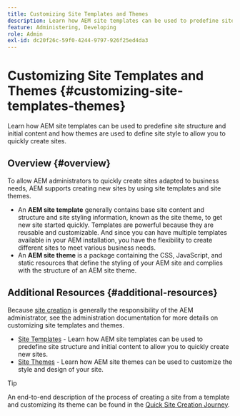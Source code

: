 ```yaml
---
title: Customizing Site Templates and Themes
description: Learn how AEM site templates can be used to predefine site structure and initial content and how themes are used to define site style to allow you to quickly create sites.
feature: Administering, Developing
role: Admin
exl-id: dc20f26c-59f0-4244-9797-926f25ed4da3
---
```

# Customizing Site Templates and Themes {#customizing-site-templates-themes}

Learn how AEM site templates can be used to predefine site structure and initial content and how themes are used to define site style to allow you to quickly create sites.

## Overview {#overview}

To allow AEM administrators to quickly create sites adapted to business needs, AEM supports creating new sites by using site templates and site themes.

* An **AEM site template** generally contains base site content and structure and site styling information, known as the site theme, to get new site started quickly. Templates are powerful because they are reusable and customizable. And since you can have multiple templates available in your AEM installation, you have the flexibility to create different sites to meet various business needs.
* An **AEM site theme** is a package containing the CSS, JavaScript, and static resources that define the styling of your AEM site and complies with the structure of an AEM site theme.

## Additional Resources {#additional-resources}

Because [site creation](/help/sites-cloud/administering/site-creation/create-site.md) is generally the responsibility of the AEM administrator, see the administration documentation for more details on customizing site templates and themes.

* [Site Templates](/help/sites-cloud/administering/site-creation/site-templates.md) - Learn how AEM site templates can be used to predefine site structure and initial content to allow you to quickly create new sites.
* [Site Themes](/help/sites-cloud/administering/site-creation/site-themes.md) - Learn how AEM site themes can be used to customize the style and design of your site.

>[!TIP]
>
>An end-to-end description of the process of creating a site from a template and customizing its theme can be found in the [Quick Site Creation Journey](/help/journey-sites/quick-site/overview.md).
